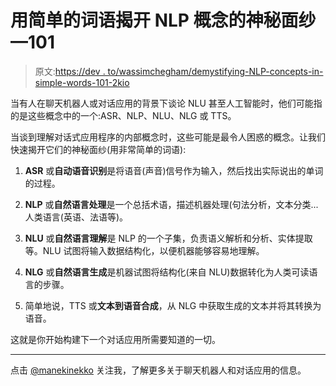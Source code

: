 # 用简单的词语揭开 NLP 概念的神秘面纱—101

> 原文:[https://dev . to/wassimchegham/demystifying-NLP-concepts-in-simple-words-101-2kio](https://dev.to/wassimchegham/demystifying-nlp-concepts-in-simple-words-101-2kio)

当有人在聊天机器人或对话应用的背景下谈论 NLU 甚至人工智能时，他们可能指的是这些概念中的一个:ASR、NLP、NLU、NLG 或 TTS。

当谈到理解对话式应用程序的内部概念时，这些可能是最令人困惑的概念。让我们快速揭开它们的神秘面纱(用非常简单的词语):

1.  **ASR** 或**自动语音识别**是将语音(声音)信号作为输入，然后找出实际说出的单词的过程。

2.  **NLP** 或**自然语言处理**是一个总括术语，描述机器处理(句法分析，文本分类...人类语言(英语、法语等)。

3.  **NLU** 或**自然语言理解**是 NLP 的一个子集，负责语义解析和分析、实体提取等。NLU 试图将输入数据结构化，以便机器能够容易地理解。

4.  **NLG** 或**自然语言生成**是机器试图将结构化(来自 NLU)数据转化为人类可读语言的步骤。

5.  简单地说，TTS 或**文本到语音合成**，从 NLG 中获取生成的文本并将其转换为语音。

这就是你开始构建下一个对话应用所需要知道的一切。

* * *

点击 [@manekinekko](https://twitter.com/manekinekko) 关注我，了解更多关于聊天机器人和对话应用的信息。